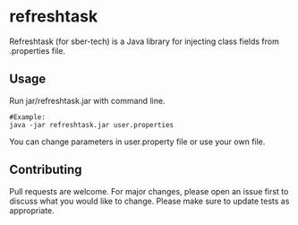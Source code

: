 # refreshtask

Refreshtask (for sber-tech) is a Java library for injecting class fields from .properties file.


## Usage

Run jar/refreshtask.jar with command line.

```
#Example:
java -jar refreshtask.jar user.properties
```

You can change parameters in user.property file or use your own file.


## Contributing

Pull requests are welcome. For major changes, please open an issue first to discuss what you would like to change.
Please make sure to update tests as appropriate.